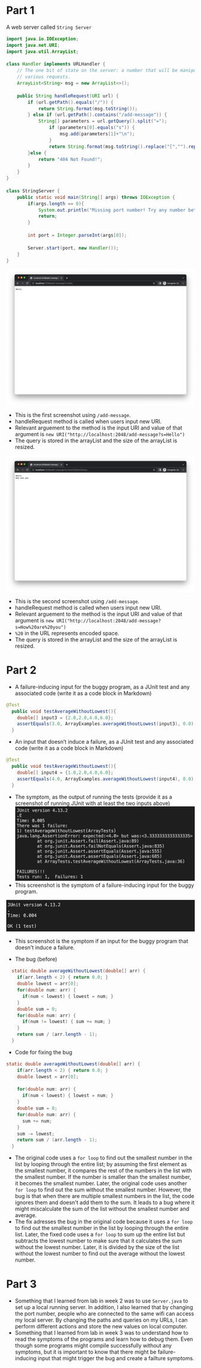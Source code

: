 # Part 1
A web server called `String Server`
```java
import java.io.IOException;
import java.net.URI;
import java.util.ArrayList;

class Handler implements URLHandler {
    // The one bit of state on the server: a number that will be manipulated by
    // various requests.
    ArrayList<String> msg = new ArrayList<>();

    public String handleRequest(URI url) {
        if (url.getPath().equals("/")) {
            return String.format(msg.toString());
        } else if (url.getPath().contains("/add-message")) {
            String[] parameters = url.getQuery().split("=");
                if (parameters[0].equals("s")) {
                    msg.add(parameters[1]+"\n");
                }
                return String.format(msg.toString().replace("[","").replace("]","").replace(", ",""));
        }else {
            return "404 Not Found!"; 
        }
    }
}

class StringServer {
    public static void main(String[] args) throws IOException {
        if(args.length == 0){
            System.out.println("Missing port number! Try any number between 1024 to 49151");
            return;
        }

        int port = Integer.parseInt(args[0]);

        Server.start(port, new Handler());
    }
}
``` 
![Image](add_msg1.png)
* This is the first screenshot using `/add-message`.
* handleRequest method is called when users input new URI.
* Relevant arguement to the method is the input URI and value of that argument is `new URI("http://localhost:2048/add-message?s=Hello")`
* The query is stored in the arrayList and the size of the arrayList is resized.

![Image](add_msg2.png)
* This is the second screenshot using `/add-message`.
* handleRequest method is called when users input new URI.
* Relevant arguement to the method is the input URI and value of that argument is `new URI("http://localhost:2048/add-message?s=How%20are%20you")`
* `%20` in the URL represents encoded space.
* The query is stored in the arrayList and the size of the arrayList is resized.

# Part 2
* A failure-inducing input for the buggy program, as a JUnit test and any associated code (write it as a code block in Markdown)
```java
@Test
  public void testAverageWithoutLowest(){
    double[] input3 = {2.0,2.0,4.0,6.0};
    assertEquals(3.0, ArrayExamples.averageWithoutLowest(input3), 0.0);
  }
```

* An input that doesn’t induce a failure, as a JUnit test and any associated code (write it as a code block in Markdown)
```java
@Test
  public void testAverageWithoutLowest(){
    double[] input4 = {1.0,2.0,4.0,6.0};
    assertEquals(4.0, ArrayExamples.averageWithoutLowest(input4), 0.0);
  }
```

* The symptom, as the output of running the tests (provide it as a screenshot of running JUnit with at least the two inputs above) 
![Image](symptom1.png)
* This screenshot is the symptom of a failure-inducing input for the buggy program.  

![Image](symptom2.png)
* This screenshot is the symptom if an input for the buggy program that doesn't induce a failure.

* The bug (before)
```java
  static double averageWithoutLowest(double[] arr) {
    if(arr.length < 2) { return 0.0; }
    double lowest = arr[0];
    for(double num: arr) {
      if(num < lowest) { lowest = num; }
    }
    double sum = 0;
    for(double num: arr) {
      if(num != lowest) { sum += num; }
    }
    return sum / (arr.length - 1);
  }
```

* Code for fixing the bug
```java
static double averageWithoutLowest(double[] arr) {
    if(arr.length < 2) { return 0.0; }
    double lowest = arr[0];

    for(double num: arr) {
      if(num < lowest) { lowest = num; }
    }
    double sum = 0;
    for(double num: arr) {
      sum += num;
    }
    sum -= lowest;
    return sum / (arr.length - 1);
  }
```
* The original code uses a `for loop` to find out the smallest number in the list by looping through the entire list; by assuming the first element as the smallest number, it compares the rest of the numbers in the list with the smallest number. If the number is smaller than the smallest number, it becomes the smallest number. Later, the original code uses another `for loop` to find out the sum without the smallest number. However, the bug is that when there are multiple smallest numbers in the list, the code ignores them and doesn't add them to the sum. It leads to a bug where it might miscalculate the sum of the list without the smallest number and average. 
* The fix adresses the bug in the original code because it uses a `for loop` to find out the smallest number in the list by looping through the entire list. Later, the fixed code uses a `for loop` to sum up the entire list but subtracts the lowest number to make sure that it calculates the sum without the lowest number. Later, it is divided by the size of the list without the lowest number to find out the average without the lowest number. 

# Part 3
* Something that I learned from lab in week 2 was to use `Server.java` to set up a local running server. In addition, I also learned that by changing the port number, people who are connected to the same wifi can access my local server. By changing the paths and queries on my URLs, I can perform different actions and store the new values on local computer. 
* Something that I learned from lab in week 3 was to understand how to read the symptoms of the programs and learn how to debug them. Even though some programs might compile successfully without any symptoms, but it is important to know that there might be failure-inducing input that might trigger the bug and create a failture symptoms. 

